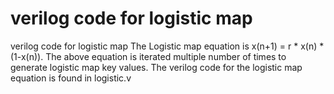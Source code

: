 # verilog code for logistic map
verilog code for logistic map
The Logistic map equation is x(n+1) = r * x(n) * (1-x(n)).
The above equation is iterated multiple number of times to generate logistic map key values.
The verilog code for the logistic map equation is found in logistic.v
